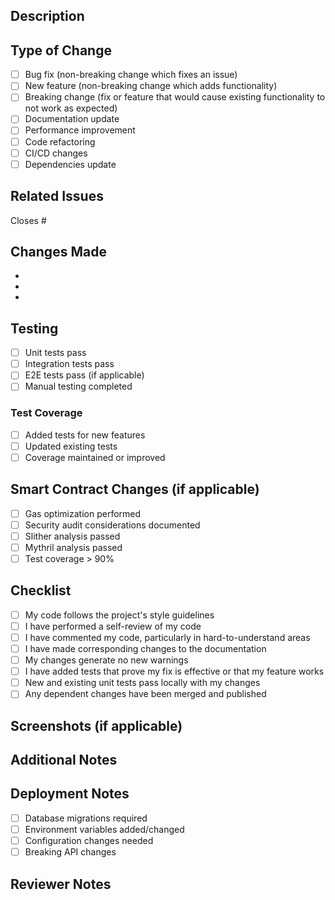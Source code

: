 ## Description

<!-- Provide a brief description of the changes in this PR -->

## Type of Change

- [ ] Bug fix (non-breaking change which fixes an issue)
- [ ] New feature (non-breaking change which adds functionality)
- [ ] Breaking change (fix or feature that would cause existing functionality to not work as expected)
- [ ] Documentation update
- [ ] Performance improvement
- [ ] Code refactoring
- [ ] CI/CD changes
- [ ] Dependencies update

## Related Issues

<!-- Link to related issues using #issue_number -->

Closes #

## Changes Made

<!-- List the main changes made in this PR -->

- 
- 
- 

## Testing

<!-- Describe the tests you ran to verify your changes -->

- [ ] Unit tests pass
- [ ] Integration tests pass
- [ ] E2E tests pass (if applicable)
- [ ] Manual testing completed

### Test Coverage

- [ ] Added tests for new features
- [ ] Updated existing tests
- [ ] Coverage maintained or improved

## Smart Contract Changes (if applicable)

- [ ] Gas optimization performed
- [ ] Security audit considerations documented
- [ ] Slither analysis passed
- [ ] Mythril analysis passed
- [ ] Test coverage > 90%

## Checklist

- [ ] My code follows the project's style guidelines
- [ ] I have performed a self-review of my code
- [ ] I have commented my code, particularly in hard-to-understand areas
- [ ] I have made corresponding changes to the documentation
- [ ] My changes generate no new warnings
- [ ] I have added tests that prove my fix is effective or that my feature works
- [ ] New and existing unit tests pass locally with my changes
- [ ] Any dependent changes have been merged and published

## Screenshots (if applicable)

<!-- Add screenshots to help explain your changes -->

## Additional Notes

<!-- Add any additional notes or context about the PR -->

## Deployment Notes

<!-- Any special deployment considerations? -->

- [ ] Database migrations required
- [ ] Environment variables added/changed
- [ ] Configuration changes needed
- [ ] Breaking API changes

## Reviewer Notes

<!-- Any specific areas you want reviewers to focus on? -->

